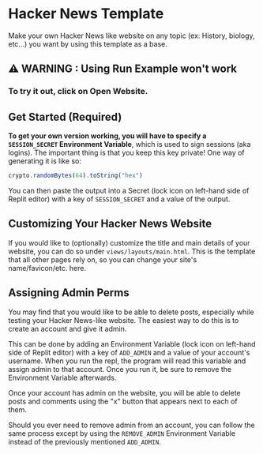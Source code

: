 # Hacker News Template

Make your own Hacker News like website on any topic (ex: History, biology, etc...) you want by using this template as a base.

## :warning: WARNING : Using Run Example won't work
### To try it out, click on Open Website.

## Get Started (Required)
**To get your own version working, you will have to specify a `SESSION_SECRET` Environment Variable**, which is used to sign sessions (aka logins). The important thing is that you keep this key private! One way of generating it is like so:

```js
crypto.randomBytes(64).toString("hex")
  ```

You can then paste the output into a Secret (lock icon on left-hand side of Replit editor) with a key of `SESSION_SECRET` and a value of the output.

## Customizing Your Hacker News Website
If you would like to (optionally) customize the title and main details of your website, you can do so under `views/layouts/main.html`. This is the template that all other pages rely on, so you can change your site's name/favicon/etc. here.

## Assigning Admin Perms
You may find that you would like to be able to delete posts, especially while testing your Hacker News-like website. The easiest way to do this is to create an account and give it admin.

This can be done by adding an Environment Variable (lock icon on left-hand side of Replit editor) with a key of `ADD_ADMIN` and a value of your account's username. When you run the repl, the program will read this variable and assign admin to that account. Once you run it, be sure to remove the Environment Variable afterwards.

Once your account has admin on the website, you will be able to delete posts and comments using the "x" button that appears next to each of them.

Should you ever need to remove admin from an account, you can follow the same process except by using the `REMOVE_ADMIN` Environment Variable instead of the previously mentioned `ADD_ADMIN`.